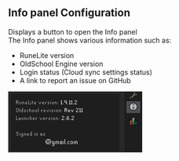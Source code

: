 ## Info panel Configuration
Displays a button to open the Info panel  
The Info panel shows various information such as:
* RuneLite version
* OldSchool Engine version
* Login status (Cloud sync settings status)
* A link to report an issue on GitHub  

![image](https://raw.githubusercontent.com/runelite/wiki/master/img/Info-panel.png)
